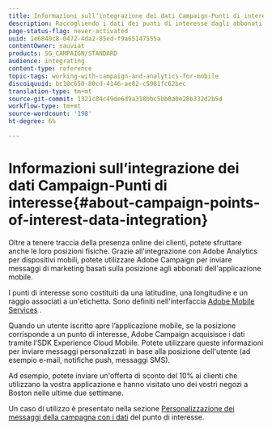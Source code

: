 ```yaml
---
title: Informazioni sull’integrazione dei dati Campaign-Punti di interesse
description: Raccogliendo i dati dei punti di interesse dagli abbonati dell'applicazione mobile, invia messaggi di marketing basati sulla posizione ai tuoi abbonati tramite l'integrazione in  Adobe Campaign.
page-status-flag: never-activated
uuid: 1e6840c8-0472-4da2-85ed-f9a65147555a
contentOwner: sauviat
products: SG_CAMPAIGN/STANDARD
audience: integrating
content-type: reference
topic-tags: working-with-campaign-and-analytics-for-mobile
discoiquuid: bc10c650-80cd-4146-ae82-c5981fc62bec
translation-type: tm+mt
source-git-commit: 1321c84c49de6d9a318bbc5bb8a0e28b332d2b5d
workflow-type: tm+mt
source-wordcount: '198'
ht-degree: 6%

---
```



# Informazioni sull’integrazione dei dati Campaign-Punti di interesse{#about-campaign-points-of-interest-data-integration}

Oltre a tenere traccia della presenza online dei clienti, potete sfruttare anche le loro posizioni fisiche. Grazie all&#39;integrazione con  Adobe Analytics per dispositivi mobili, potete utilizzare  Adobe Campaign per inviare messaggi di marketing basati sulla posizione agli abbonati dell&#39;applicazione mobile.

I punti di interesse sono costituiti da una latitudine, una longitudine e un raggio associati a un&#39;etichetta. Sono definiti nell&#39;interfaccia [Adobe Mobile Services](https://docs.adobe.com/content/help/en/mobile-services/using/home.html) .

Quando un utente iscritto apre l’applicazione mobile, se la posizione corrisponde a un punto di interesse,  Adobe Campaign acquisisce i dati tramite l’SDK  Experience Cloud Mobile. Potete utilizzare queste informazioni per inviare messaggi personalizzati in base alla posizione dell&#39;utente (ad esempio e-mail, notifiche push, messaggi SMS).

Ad esempio, potete inviare un&#39;offerta di sconto del 10% ai clienti che utilizzano la vostra applicazione e hanno visitato uno dei vostri negozi a Boston nelle ultime due settimane.

Un caso di utilizzo è presentato nella sezione [Personalizzazione dei messaggi della campagna con i dati](../../integrating/using/personalizing-campaign-messages-with-point-of-interest-data.md) del punto di interesse.
